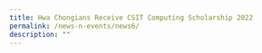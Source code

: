 ```yaml
---
title: Hwa Chongians Receive CSIT Computing Scholarship 2022
permalink: /news-n-events/news6/
description: ""
---
```

